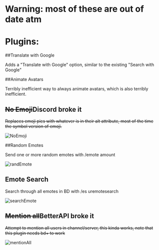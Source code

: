 # Warning: most of these are out of date atm
# Plugins:
##Translate with Google

Adds a "Translate with Google" option, similar to the existing "Search with Google"

##Animate Avatars

Terribly inefficient way to always animate avatars, which is also terribly inefficient.

## ~~No Emoji~~Discord broke it

~~Replaces emoji pics with whatever is in their alt attribute,  most of the time the symbol version of emoji.~~

![NoEmoji](https://ckat.space/ship/FB5.png)

##Random Emotes

Send one or more random emotes with /emote amount

![randEmote](https://ckat.space/ship/JsP.gif)

## Emote Search

Search through all emotes in BD with /es uremotesearch

![searchEmote](https://ckat.space/ship/Mzy.gif)

## ~~Mention all~~BetterAPI broke it

~~Attempt to mention all users in channel/server, this kinda works,
note that this plugin needs bd+ to work~~

![mentionAll](https://ckat.space/ship/RgD.gif)
